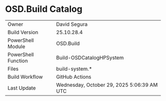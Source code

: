 ﻿# OSD.Build Catalog

| | |
|-|-|
| Owner | David Segura |
| Build Version | 25.10.28.4 |
| PowerShell Module | OSD.Build |
| PowerShell Function | Build-OSDCatalogHPSystem |
| Files | build-system.* |
| Build Workflow | GitHub Actions |
| Last Update | Wednesday, October 29, 2025 5:06:39 AM UTC |
